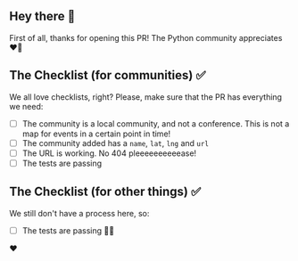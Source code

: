 ## Hey there 👋
First of all, thanks for opening this PR! The Python community appreciates ❤️🐍

## The Checklist (for communities) ✅
We all love checklists, right? Please, make sure that the PR has everything we need:
- [ ] The community is a local community, and not a conference. This is not a map for events in a certain point in time!
- [ ] The community added has a `name`, `lat`, `lng` and `url`
- [ ] The URL is working. No 404 pleeeeeeeeeease!
- [ ] The tests are passing

## The Checklist (for other things) ✅
We still don't have a process here, so:
- [ ] The tests are passing 🤷‍♀️

❤️
